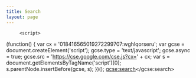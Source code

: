 ```yaml
---
title: Search
layout: page
---
```


<div class="row justify-content-md-center">
    <div class="col-lg-12"> 
     <div> 
         
         
         <script>
  (function() {
    var cx = '018416565019272299707:wghlqorseru';
    var gcse = document.createElement('script');
    gcse.type = 'text/javascript';
    gcse.async = true;
    gcse.src = 'https://cse.google.com/cse.js?cx=' + cx;
    var s = document.getElementsByTagName('script')[0];
    s.parentNode.insertBefore(gcse, s);
  })();
</script>
<gcse:search></gcse:search>
        </div>
    </div>
</div>
